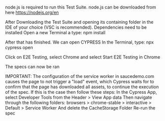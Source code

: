 node.js is required to run this Test Suite.
node.js can be downloaded from here https://nodejs.org/en

After Downloading the Test Suite and opening its containing folder in the IDE of your choice (VSC is recommended). Dependencies need to be installed
Open a new Terminal a type: npm install

After that has finished. We can open CYPRESS
In the Terminal, type: npx cypress open

Click on E2E Testing, select Chrome and select Start E2E Testing in Chrome

The specs can now be ran

IMPORTANT: The configuration of the service worker in saucedemo.com causes the page to not trigger a "load" event, which Cypress waits for to confirm that the page has downloaded all assets, to continue the execution of the spec. If this is the case then follow these steps:
In the Cypress App, select Developer Tools from the Header > View App data
Then navigate through the following folders: browsers > chrome-stable > interactive > Default > Service Worker
And delete the CacheStorage Folder
Re-run the spec

